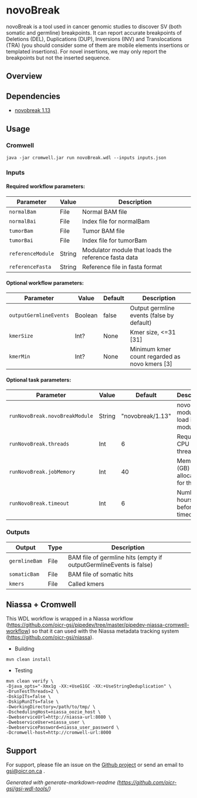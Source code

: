 # novoBreak

novoBreak is a tool used in cancer genomic studies to discover SV (both somatic and germline) breakpoints. It can report accurate breakpoints of Deletions (DEL), Duplications (DUP), Inversions (INV) and Translocations (TRA) (you should consider some of them are mobile elements insertions or templated insertions). For novel insertions, we may only report the breakpoints but not the inserted sequence.

## Overview

## Dependencies

* [novobreak 1.13](https://github.com/czc/nb_distribution)


## Usage

### Cromwell
```
java -jar cromwell.jar run novoBreak.wdl --inputs inputs.json
```

### Inputs

#### Required workflow parameters:
Parameter|Value|Description
---|---|---
`normalBam`|File|Normal BAM file
`normalBai`|File|Index file for normalBam
`tumorBam`|File|Tumor BAM file
`tumorBai`|File|Index file for tumorBam
`referenceModule`|String|Modulator module that loads the reference fasta data
`referenceFasta`|String|Reference file in fasta format


#### Optional workflow parameters:
Parameter|Value|Default|Description
---|---|---|---
`outputGermlineEvents`|Boolean|false|Output germline events (false by default)
`kmerSize`|Int?|None|Kmer size, <=31 [31]
`kmerMin`|Int?|None|Minimum kmer count regarded as novo kmers [3]


#### Optional task parameters:
Parameter|Value|Default|Description
---|---|---|---
`runNovoBreak.novoBreakModule`|String|"novobreak/1.13"|novoBreak module to load in modulator
`runNovoBreak.threads`|Int|6|Requested CPU threads
`runNovoBreak.jobMemory`|Int|40|Memory (GB) allocated for this job
`runNovoBreak.timeout`|Int|6|Number of hours before task timeout


### Outputs

Output | Type | Description
---|---|---
`germlineBam`|File|BAM file of germline hits (empty if outputGermlineEvents is false)
`somaticBam`|File|BAM file of somatic hits
`kmers`|File|Called kmers


## Niassa + Cromwell

This WDL workflow is wrapped in a Niassa workflow (https://github.com/oicr-gsi/pipedev/tree/master/pipedev-niassa-cromwell-workflow) so that it can used with the Niassa metadata tracking system (https://github.com/oicr-gsi/niassa).

* Building
```
mvn clean install
```

* Testing
```
mvn clean verify \
-Djava_opts="-Xmx1g -XX:+UseG1GC -XX:+UseStringDeduplication" \
-DrunTestThreads=2 \
-DskipITs=false \
-DskipRunITs=false \
-DworkingDirectory=/path/to/tmp/ \
-DschedulingHost=niassa_oozie_host \
-DwebserviceUrl=http://niassa-url:8080 \
-DwebserviceUser=niassa_user \
-DwebservicePassword=niassa_user_password \
-Dcromwell-host=http://cromwell-url:8000
```

## Support

For support, please file an issue on the [Github project](https://github.com/oicr-gsi) or send an email to gsi@oicr.on.ca .

_Generated with generate-markdown-readme (https://github.com/oicr-gsi/gsi-wdl-tools/)_
